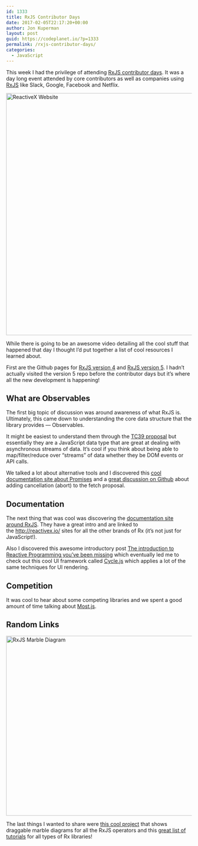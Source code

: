 ```yaml
---
id: 1333
title: RxJS Contributor Days
date: 2017-02-05T22:17:20+00:00
author: Jon Kuperman
layout: post
guid: https://codeplanet.io/?p=1333
permalink: /rxjs-contributor-days/
categories:
  - JavaScript
---
```

This week I had the privilege of attending [RxJS contributor days](https://www.contributordays.com/contributor-days/rxjs). It was a day long event attended by core contributors as well as companies using [RxJS](https://github.com/ReactiveX/rxjs) like Slack, Google, Facebook and Netflix.

<img class="alignnone size-full wp-image-1335" src="https://codeplanet.io/wp-content/uploads/2017/02/Screen-Shot-2017-02-05-at-9.12.32-PM.png" alt="ReactiveX Website" width="1280" height="657" srcset="https://codeplanet.io/wp-content/uploads/2017/02/Screen-Shot-2017-02-05-at-9.12.32-PM.png 1280w, https://codeplanet.io/wp-content/uploads/2017/02/Screen-Shot-2017-02-05-at-9.12.32-PM-300x154.png 300w, https://codeplanet.io/wp-content/uploads/2017/02/Screen-Shot-2017-02-05-at-9.12.32-PM-768x394.png 768w, https://codeplanet.io/wp-content/uploads/2017/02/Screen-Shot-2017-02-05-at-9.12.32-PM-1024x526.png 1024w, https://codeplanet.io/wp-content/uploads/2017/02/Screen-Shot-2017-02-05-at-9.12.32-PM-1080x554.png 1080w" sizes="(max-width: 1280px) 100vw, 1280px" />

While there is going to be an awesome video detailing all the cool stuff that happened that day I thought I&#8217;d put together a list of cool resources I learned about.

First are the Github pages for [RxJS version 4](https://github.com/Reactive-Extensions/RxJS) and [RxJS version 5](https://github.com/ReactiveX/rxjs). I hadn&#8217;t actually visited the version 5 repo before the contributor days but it&#8217;s where all the new development is happening!

## What are Observables

The first big topic of discussion was around awareness of what RxJS is. Ultimately, this came down to understanding the core data structure that the library provides &#8212; Observables.

It might be easiest to understand them through the [TC39 proposal](https://github.com/tc39/proposal-observable) but essentially they are a JavaScript data type that are great at dealing with asynchronous streams of data. It&#8217;s cool if you think about being able to map/filter/reduce over &#8220;streams&#8221; of data whether they be DOM events or API calls.

We talked a lot about alternative tools and I discovered this [cool documentation site about Promises](https://promise-nuggets.github.io/) and a [great discussion on Github](https://github.com/whatwg/fetch/issues/447) about adding cancellation (abort) to the fetch proposal.

## Documentation

The next thing that was cool was discovering the [documentation site around RxJS](http://reactivex.io/rxjs/manual/overview.html). They have a great intro and are linked to the http://reactivex.io/ sites for all the other brands of Rx (it&#8217;s not just for JavaScript!).

Also I discovered this awesome introductory post [The introduction to Reactive Programming you&#8217;ve been missing](https://gist.github.com/staltz/868e7e9bc2a7b8c1f754) which eventually led me to check out this cool UI framework called [Cycle.js](https://cycle.js.org/) which applies a lot of the same techniques for UI rendering.

## Competition

It was cool to hear about some competing libraries and we spent a good amount of time talking about [Most.js](https://github.com/cujojs/most).

## Random Links

<img class="alignnone size-full wp-image-1337" src="https://codeplanet.io/wp-content/uploads/2017/02/Screen-Shot-2017-02-05-at-9.14.48-PM.png" alt="RxJS Marble Diagram" width="882" height="488" srcset="https://codeplanet.io/wp-content/uploads/2017/02/Screen-Shot-2017-02-05-at-9.14.48-PM.png 882w, https://codeplanet.io/wp-content/uploads/2017/02/Screen-Shot-2017-02-05-at-9.14.48-PM-300x166.png 300w, https://codeplanet.io/wp-content/uploads/2017/02/Screen-Shot-2017-02-05-at-9.14.48-PM-768x425.png 768w" sizes="(max-width: 882px) 100vw, 882px" />

The last things I wanted to share were [this cool project](http://rxmarbles.com/) that shows draggable marble diagrams for all the RxJS operators and this [great list of tutorials](http://reactivex.io/tutorials.html) for all types of Rx libraries!